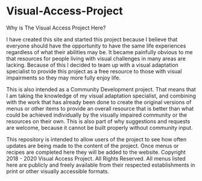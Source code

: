 # Visual-Access-Project

Why is The Visual Access Project Here?

I have created this site and started this project because I believe that everyone should have the opportunity to have the same life experiences regardless of what their abilities may be. It became painfully obvious to me that resources for people living with visual challenges in many areas are lacking. Because of this I decided to team up with a visual adaptation specialist to provide this project as a free resource to those with visual impairments so they may more fully enjoy life.

This is also intended as a Community Development project. That means that I am taking the knowledge of my visual adaptation specialist, and combining with the work that has already been done to create the original versions of menus or other items to provide an overall resource that is better than what could be achieved individually by the visually impaired community or the resources on their own. This is also part of why suggestions and requests are welcome, because it cannot be built properly without community input.

This repository is intended to allow users of the project to see how often updates are being made to the content of the project. Once menus or recipes are completed here they will be added to the website. Copyright 2018 - 2020 Visual Access Project. All Rights Reserved. All menus listed here are publicly and freely available from their respected establishments in print or other visually accessible formats. 
